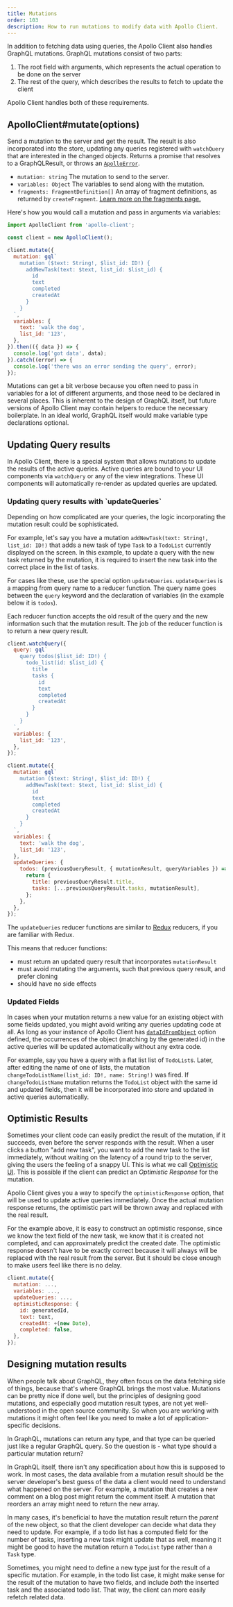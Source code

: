 ```yaml
---
title: Mutations
order: 103
description: How to run mutations to modify data with Apollo Client.
---
```


In addition to fetching data using queries, the Apollo Client also handles GraphQL mutations. GraphQL mutations consist of two parts:

1. The root field with arguments, which represents the actual operation to be done on the server
2. The rest of the query, which describes the results to fetch to update the client

Apollo Client handles both of these requirements.

<h2 id="mutate" title="ApolloClient#mutate">ApolloClient#mutate(options)</h2>

Send a mutation to the server and get the result. The result is also incorporated into the store, updating any queries registered with `watchQuery` that are interested in the changed objects. Returns a promise that resolves to a GraphQLResult, or throws an [`ApolloError`](queries.html#ApolloError).

- `mutation: string` The mutation to send to the server.
- `variables: Object` The variables to send along with the mutation.
- `fragments: FragmentDefinition[]` An array of fragment definitions, as returned by `createFragment`. [Learn more on the fragments page.](fragments.html)


Here's how you would call a mutation and pass in arguments via variables:

```js
import ApolloClient from 'apollo-client';

const client = new ApolloClient();

client.mutate({
  mutation: gql`
    mutation ($text: String!, $list_id: ID!) {
      addNewTask(text: $text, list_id: $list_id) {
        id
        text
        completed
        createdAt
      }
    }
  `,
  variables: {
    text: 'walk the dog',
    list_id: '123',
  },
}).then(({ data }) => {
  console.log('got data', data);
}).catch((error) => {
  console.log('there was an error sending the query', error);
});
```

Mutations can get a bit verbose because you often need to pass in variables for a lot of different arguments, and those need to be declared in several places. This is inherent to the design of GraphQL itself, but future versions of Apollo Client may contain helpers to reduce the necessary boilerplate. In an ideal world, GraphQL itself would make variable type declarations optional.


<h2 id="updating-query-results">Updating Query results</h2>

In Apollo Client, there is a special system that allows mutations to update the results of the active queries. Active queries are bound to your UI components via `watchQuery` or any of the view integrations. These UI components will automatically re-render as updated queries are updated.

<h3 id="update-queries">Updating query results with `updateQueries`</h3>

Depending on how complicated are your queries, the logic incorporating the mutation result could be sophisticated.

For example, let's say you have a mutation `addNewTask(text: String!, list_id: ID!)` that adds a new task of type `Task` to a `TodoList` currently displayed on the screen. In this example, to update a query with the new task returned by the mutation, it is required to insert the new task into the correct place in the list of tasks.

For cases like these, use the special option `updateQueries`. `updateQueries` is a mapping from query name to a reducer function. The query name goes between the `query` keyword and the declaration of variables (in the example below it is `todos`).

Each reducer function accepts the old result of the query and the new information such that the mutation result. The job of the reducer function is to return a new query result.

```js
client.watchQuery({
  query: gql`
    query todos($list_id: ID!) {
      todo_list(id: $list_id) {
        title
        tasks {
          id
          text
          completed
          createdAt
        }
      }
    }
  `,
  variables: {
    list_id: '123',
  },
});

client.mutate({
  mutation: gql`
    mutation ($text: String!, $list_id: ID!) {
      addNewTask(text: $text, list_id: $list_id) {
        id
        text
        completed
        createdAt
      }
    }
  `,
  variables: {
    text: 'walk the dog',
    list_id: '123',
  },
  updateQueries: {
    todos: (previousQueryResult, { mutationResult, queryVariables }) => {
      return {
        title: previousQueryResult.title,
        tasks: [...previousQueryResult.tasks, mutationResult],
      };
    },
  },
});
```

The `updateQueries` reducer functions are similar to [Redux](http://redux.js.org/docs/basics/Reducers.html) reducers, if you are familiar with Redux.

This means that reducer functions:
- must return an updated query result that incorporates `mutationResult`
- must avoid mutating the arguments, such that previous query result, and prefer cloning
- should have no side effects

<h3 id="new-object-or-updated-fields">Updated Fields</h3>

In cases when your mutation returns a new value for an existing object with some fields updated, you might avoid writing any queries updating code at all. As long as your instance of Apollo Client has [`dataIdFromObject`](/apollo-client/index.html#ApolloClient) option defined, the occurrences of the object (matching by the generated id) in the active queries will be updated automatically without any extra code.

For example, say you have a query with a flat list list of `TodoList`s. Later, after editing the name of one of lists, the mutation `changeTodoListName(list_id: ID!, name: String!)` was fired. If `changeTodoListName` mutation returns the `TodoList` object with the same id and updated fields, then it will be incorporated into store and updated in active queries automatically.

<h2 id="optimistic-results">Optimistic Results</h2>

Sometimes your client code can easily predict the result of the mutation, if it succeeds, even before the server responds with the result. When a user clicks a button "add new task", you want to add the new task to the list immediately, without waiting on the latency of a round trip to the server, giving the users the feeling of a snappy UI. This is what we call [Optimistic UI](http://info.meteor.com/blog/optimistic-ui-with-meteor-latency-compensation). This is possible if the client can predict an *Optimistic Response* for the mutation.

Apollo Client gives you a way to specify the `optimisticResponse` option, that will be used to update active queries immediately. Once the actual mutation response returns, the optimistic part will be thrown away and replaced with the real result.

For the example above, it is easy to construct an optimistic response, since we know the text field of the new task, we know that it is created not completed, and can approximately predict the created date. The optimistic response doesn't have to be exactly correct because it will always will be replaced with the real result from the server. But it should be close enough to make users feel like there is no delay.

```js
client.mutate({
  mutation: ...,
  variables: ...,
  updateQueries: ...,
  optimisticResponse: {
    id: generatedId,
    text: text,
    createdAt: +(new Date),
    completed: false,
  },
});
```


<h2 id="mutation-results">Designing mutation results</h2>

When people talk about GraphQL, they often focus on the data fetching side of things, because that's where GraphQL brings the most value. Mutations can be pretty nice if done well, but the principles of designing good mutations, and especially good mutation result types, are not yet well-understood in the open source community. So when you are working with mutations it might often feel like you need to make a lot of application-specific decisions.

In GraphQL, mutations can return any type, and that type can be queried just like a regular GraphQL query. So the question is - what type should a particular mutation return?

In GraphQL itself, there isn't any specification about how this is supposed to work. In most cases, the data available from a mutation result should be the server developer's best guess of the data a client would need to understand what happened on the server. For example, a mutation that creates a new comment on a blog post might return the comment itself. A mutation that reorders an array might need to return the new array.

In many cases, it's beneficial to have the mutation result return the _parent_ of the new object, so that the client developer can decide what data they need to update. For example, if a todo list has a computed field for the number of tasks, inserting a new task might update that as well, meaning it might be good to have the mutation return a `TodoList` type rather than a `Task` type.

Sometimes, you might need to define a new type just for the result of a specific mutation. For example, in the todo list case, it might make sense for the result of the mutation to have two fields, and include _both_ the inserted task and the associated todo list. That way, the client can more easily refetch related data.
